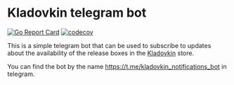 Kladovkin telegram bot
======================

[![Go Report Card](https://goreportcard.com/badge/github.com/movax01h/kladovkin-telegram-bot)](https://goreportcard.com/report/github.com/movax01h/kladovkin-telegram-bot)
[![codecov](https://codecov.io/gh/movax01h/kladovkin-telegram-bot/branch/main/graph/badge.svg)](https://codecov.io/gh/movax01h/kladovkin-telegram-bot)

This is a simple telegram bot that can be used to subscribe to updates about the availability of the release boxes in the [Kladovkin](https://kladovkin.ru) store.

You can find the bot by the name <https://t.me/kladovkin_notifications_bot> in telegram.
